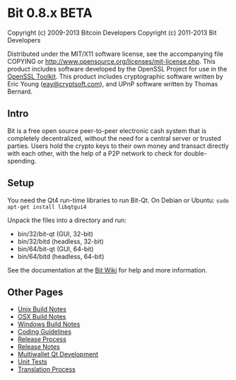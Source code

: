 Bit 0.8.x BETA
====================

Copyright (c) 2009-2013 Bitcoin Developers
Copyright (c) 2011-2013 Bit Developers

Distributed under the MIT/X11 software license, see the accompanying
file COPYING or http://www.opensource.org/licenses/mit-license.php.
This product includes software developed by the OpenSSL Project for use in the [OpenSSL Toolkit](http://www.openssl.org/). This product includes
cryptographic software written by Eric Young ([eay@cryptsoft.com](mailto:eay@cryptsoft.com)), and UPnP software written by Thomas Bernard.


Intro
---------------------
Bit is a free open source peer-to-peer electronic cash system that is
completely decentralized, without the need for a central server or trusted
parties.  Users hold the crypto keys to their own money and transact directly
with each other, with the help of a P2P network to check for double-spending.


Setup
---------------------
You need the Qt4 run-time libraries to run Bit-Qt. On Debian or Ubuntu:
	`sudo apt-get install libqtgui4`

Unpack the files into a directory and run:

- bin/32/bit-qt (GUI, 32-bit)
- bin/32/bitd (headless, 32-bit)
- bin/64/bit-qt (GUI, 64-bit)
- bin/64/bitd (headless, 64-bit)

See the documentation at the [Bit Wiki](http://bit.info)
for help and more information.


Other Pages
---------------------
- [Unix Build Notes](build-unix.md)
- [OSX Build Notes](build-osx.md)
- [Windows Build Notes](build-msw.md)
- [Coding Guidelines](coding.md)
- [Release Process](release-process.md)
- [Release Notes](release-notes.md)
- [Multiwallet Qt Development](multiwallet-qt.md)
- [Unit Tests](unit-tests.md)
- [Translation Process](translation_process.md)

